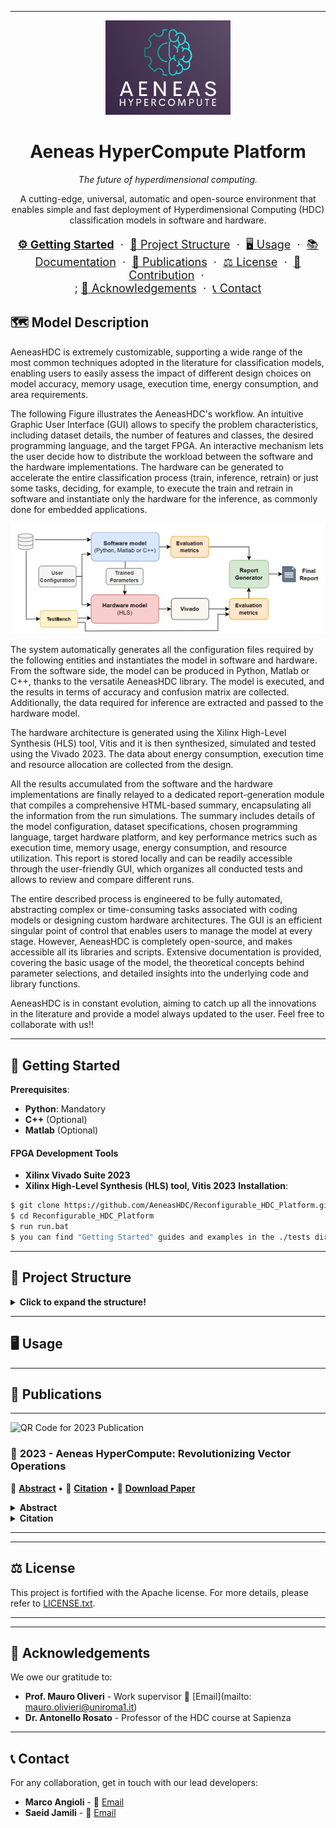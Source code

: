 
---

<p align="center">
  <img src="./doc/img/logo/AeneasHDC.png" alt="Aeneas HyperCompute Platform Logo" width="200">
</p>
<h1 align="center">Aeneas HyperCompute Platform</h1>

<p align="center">
    <em>The future of hyperdimensional computing.</em>
</p>

<p align="center">
A cutting-edge, universal, automatic and open-source environment that enables simple and fast deployment of Hyperdimensional Computing (HDC) classification models in software and hardware. 
</p>

<p align="center" style="font-size: 18px;">
    <a href="#-getting-started" style="font-weight: bold;">⚙️ Getting Started</a> &nbsp;·&nbsp;
    <a href="#-project-structure">📂 Project Structure</a> &nbsp;·&nbsp;
    <a href="#-usage">🖥 Usage</a> &nbsp;·&nbsp;
    <a href="#-documentation">📚 Documentation</a> &nbsp;·&nbsp;
    <a href="#-publications">📜 Publications</a> &nbsp;·&nbsp;
    <a href="#-license">⚖️ License</a> &nbsp;·&nbsp;
    <a href="#-contribution">🤝 Contribution</a> &nbsp;·&nbsp; </br>;
    <a href="#-acknowledgements">🌟 Acknowledgements</a> &nbsp;·&nbsp;
    <a href="#-contact">📞 Contact</a>
</p>


## 🗺️ Model Description
AeneasHDC is extremely customizable, supporting a wide range of the most common techniques adopted in the literature for classification models, enabling users to easily assess the impact of different design choices on model accuracy, memory usage, execution time, energy consumption, and area requirements.
    
The following Figure illustrates the AeneasHDC's workflow. An intuitive Graphic User Interface (GUI) allows to specify the problem characteristics, including dataset details, the number of features and classes, the desired programming language, and the target FPGA. An interactive mechanism lets the user decide how to distribute the workload between the software and the hardware implementations. The hardware can be generated to accelerate the entire classification process (train, inference, retrain) or just some tasks, deciding, for example, to execute the train and retrain in software and instantiate only the hardware for the inference, as commonly done for embedded applications.
<p align="center">
  <img src="./doc/img/theory/Aeneas_model.png" width="600">
</p>
    
The system automatically generates all the configuration files required by the following entities and instantiates the model in software and hardware. 
From the software side, the model can be produced in Python, Matlab or C++, thanks to the versatile AeneasHDC library. The model is executed, and the results in terms of accuracy and confusion matrix are collected. Additionally, the data required for inference are extracted and passed to the hardware model.
    
The hardware architecture is generated using the Xilinx High-Level Synthesis (HLS) tool, Vitis and it is then synthesized, simulated and tested using the Vivado 2023. The data about energy consumption, execution time and resource allocation are collected from the design.
    
All the results accumulated from the software and the hardware implementations are finally relayed to a dedicated report-generation module that compiles a comprehensive HTML-based summary, encapsulating all the information from the run simulations. The summary includes details of the model configuration, dataset specifications, chosen programming language, target hardware platform, and key performance metrics such as execution time, memory usage, energy consumption, and resource utilization.
This report is stored locally and can be readily accessible through the user-friendly GUI, which organizes all conducted tests and allows to review and compare different runs. 

The entire described process is engineered to be fully automated, abstracting complex or time-consuming tasks associated with coding models or designing custom hardware architectures. The GUI is an efficient singular point of control that enables users to manage the model at every stage. However, AeneasHDC is completely open-source, and makes accessible all its libraries and scripts. Extensive documentation is provided, covering the basic usage of the model, the theoretical concepts behind parameter selections, and detailed insights into the underlying code and library functions.
    
AeneasHDC is in constant evolution, aiming to catch up all the innovations in the literature and provide a model always updated to the user. Feel free to collaborate with us!!

</p>

---

## 🚀 Getting Started

**Prerequisites**:
- **Python**: Mandatory 
- **C++** (Optional)
- **Matlab** (Optional)

#### FPGA Development Tools
- **Xilinx Vivado Suite 2023**
- **Xilinx High-Level Synthesis (HLS) tool, Vitis 2023**
**Installation**:
```bash
$ git clone https://github.com/AeneasHDC/Reconfigurable_HDC_Platform.git
$ cd Reconfigurable_HDC_Platform
$ run run.bat
$ you can find "Getting Started" guides and examples in the ./tests directory.
```

---

## 📂 Project Structure

<details>
  <summary><strong>Click to expand the structure!</strong></summary>
  
```
Aeneas HyperCompute Platform/
│
├── LICENSE.txt
│
├── datasets/                # Diverse dataset collections.
│
├── doc/                     # Comprehensive documentation resources.
│
├── main/                    # Core functionalities and configurations.
│
├── out/                     # Resultant data and insights.
│
├── src/                     # Source code of the platform.
│
├── tools/                   # Auxiliary tools.
│
├── tests/                   # getting started and examples.
│
└── usr_config/              # Users Configuration.
```
</details>

---

## 🖥 Usage

---

## 📜 Publications

---

![QR Code for 2023 Publication](./qrcodes/2023_AeneasHyperCompute.png)

### 📘 **2023 - Aeneas HyperCompute: Revolutionizing Vector Operations**

🔗 [**Abstract**](#abstract) • 🔗 [**Citation**](#citation) • 🔗 [**Download Paper**](./publications/2023_AeneasHyperCompute.pdf)

<details id="abstract">
  <summary><strong>Abstract</strong></summary>

  Hyperdimensional Computing (HDC) is an emerging bio-inspired computing paradigm, that models neural pattern activities using high-dimensional distributed representations. Unlike traditional AI models, HDC leverages extremely parallel, simple vector arithmetic operations. This computational efficiency and parallelism make HDC particularly suited for hardware implementations, especially as a lightweight energy-efficient solution for performing classification tasks on resource-constrained edge devices.
The HDC classification pipeline, including encoding, training, and comparison stages, has been extensively explored with various approaches in the literature. However, while these techniques are mainly oriented to improve the model accuracy, their influence on hardware parameters remains largely unexplored. This work presents AeneasHDC, the first universal, automatic, and open-source platform for the streamlined deployment of HDC models in both software and hardware with diverse configurable options. AeneasHDC supports an extensive range of techniques commonly adopted in literature, automates the design of hardware accelerators for HDC, and empowers users to easily assess the impact of different design choices on model accuracy, memory usage, execution time, energy consumption, and area requirements.
</details>

<details id="citation">
  <summary><strong>Citation</strong></summary>

  **Highlight and manually copy the citation format of your choice.**

  - **BibTeX**: 
    ```
    @article{, 
    author = "", 
    title = "", 
    journal = "", 
    year = "", 
    volume = "", 
    pages = ""
    }
    ```

  - **APA**: 
    ```
    ......
    ```

  - **MLA**: 
    ```
    ......
    ```

  - **Chicago**: 
    ```
    ......
    ```
</details>

---


---

## ⚖️ License

This project is fortified with the Apache license. For more details, please refer to [LICENSE.txt](./LICENSE.txt).

---

---

## 🌟 Acknowledgements

We owe our gratitude to:
- **Prof. Mauro Oliveri** - Work supervisor 📧 [Email](mailto: mauro.olivieri@uniroma1.it)
- **Dr. Antonello Rosato** - Professor of the HDC course at Sapienza

---

## 📞 Contact

For any collaboration, get in touch with our lead developers:

- **Marco Angioli** - 📧 [Email](mailto:marco.angioli@uniroma1.it)
- **Saeid Jamili** - 📧 [Email](mailto:saeid.jamili@uniroma1.it)
